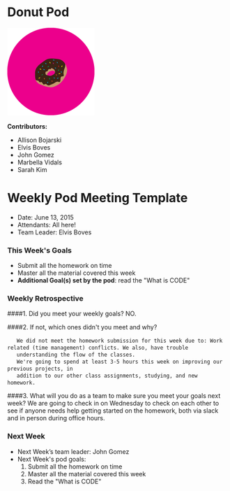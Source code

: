 # Donut Pod

![donut](pods-donut.png)

**Contributors:**

* Allison Bojarski
* Elvis Boves
* John Gomez
* Marbella Vidals
* Sarah Kim


# Weekly Pod Meeting Template

* Date: June 13, 2015
* Attendants: All here!
* Team Leader: Elvis Boves

### This Week's Goals

* Submit all the homework on time
* Master all the material covered this week
* **Additional Goal(s) set by the pod**: read the "What is CODE"


### Weekly Retrospective

####1. Did you meet your weekly goals?
       NO.



####2. If not, which ones didn't you meet and why? 
        
       We did not meet the homework submission for this week due to: Work related (time management) conflicts. We also, have trouble 
       understanding the flow of the classes.  
       We're going to spend at least 3-5 hours this week on improving our previous projects, in 
       addition to our other class assignments, studying, and new homework.



####3. What will you do as a team to make sure you meet your goals next week?
      We are going to check in on Wednesday to check on each other to see if anyone needs help getting started on the homework,
      both via slack and in person during office hours.

### Next Week

* Next Week’s team leader: John Gomez
* Next Week's pod goals:
  1. Submit all the homework on time
  2. Master all the material covered this week
  3. Read the "What is CODE"
